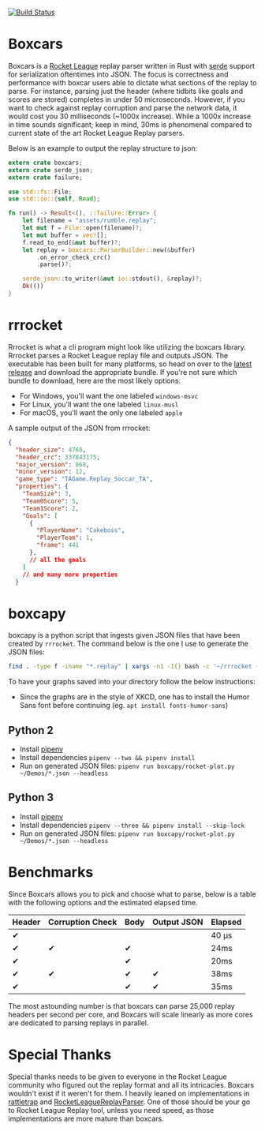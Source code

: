 [![Build
Status](https://travis-ci.org/nickbabcock/boxcars.svg?branch=master)](https://travis-ci.org/nickbabcock/boxcars)

# Boxcars

Boxcars is a [Rocket League](http://www.rocketleaguegame.com/) replay parser written in Rust
with [serde](https://github.com/serde-rs/serde) support for serialization oftentimes into JSON.
The focus is correctness and performance with boxcar users able to dictate what sections of the
replay to parse. For instance, parsing just the header (where tidbits like goals and scores are
stored) completes in under 50 microseconds. However, if you want to check against replay
corruption and parse the network data, it would cost you 30 milliseconds (~1000x increase).
While a 1000x increase in time sounds significant; keep in mind, 30ms is phenomenal compared to
current state of the art Rocket League Replay parsers.

Below is an example to output the replay structure to json:

```rust
extern crate boxcars;
extern crate serde_json;
extern crate failure;

use std::fs::File;
use std::io::{self, Read};

fn run() -> Result<(), ::failure::Error> {
    let filename = "assets/rumble.replay";
    let mut f = File::open(filename)?;
    let mut buffer = vec![];
    f.read_to_end(&mut buffer)?;
    let replay = boxcars::ParserBuilder::new(&buffer)
        .on_error_check_crc()
        .parse()?;

    serde_json::to_writer(&mut io::stdout(), &replay)?;
    Ok(())
}

```

# rrrocket

Rrrocket is what a cli program might look like utilizing the boxcars library.
Rrrocket parses a Rocket League replay file and outputs JSON. The executable
has been built for many platforms, so head on over to the [latest
release](https://github.com/nickbabcock/boxcars/releases/latest) and download
the appropriate bundle. If you're not sure which bundle to download, here are
the most likely options:

- For Windows, you'll want the one labeled `windows-msvc`
- For Linux, you'll want the one labeled `linux-musl`
- For macOS, you'll want the only one labeled `apple`

A sample output of the JSON from rrrocket:

```json
{
  "header_size": 4768,
  "header_crc": 337843175,
  "major_version": 868,
  "minor_version": 12,
  "game_type": "TAGame.Replay_Soccar_TA",
  "properties": {
    "TeamSize": 3,
    "Team0Score": 5,
    "Team1Score": 2,
    "Goals": [
      {
        "PlayerName": "Cakeboss",
        "PlayerTeam": 1,
        "frame": 441
      },
      // all the goals
    ]
    // and many more properties
  }
```

# boxcapy

boxcapy is a python script that ingests given JSON files that have been created
by `rrrocket`. The command below is the one I use to generate the JSON files:

```bash
find . -type f -iname "*.replay" | xargs -n1 -I{} bash -c '~/rrrocket {} > {}.json'
```

To have your graphs saved into your directory follow the below instructions:

- Since the graphs are in the style of XKCD, one has to install the Humor Sans font before continuing (eg. `apt install fonts-humor-sans`)

## Python 2

- Install [pipenv](https://docs.pipenv.org/install.html#installing-pipenv)
- Install dependencies `pipenv --two && pipenv install`
- Run on generated JSON files: `pipenv run boxcapy/rocket-plot.py ~/Demos/*.json --headless`

## Python 3

- Install [pipenv](https://docs.pipenv.org/install.html#installing-pipenv)
- Install dependencies `pipenv --three && pipenv install --skip-lock`
- Run on generated JSON files: `pipenv run boxcapy/rocket-plot.py ~/Demos/*.json --headless`

# Benchmarks

Since Boxcars allows you to pick and choose what to parse, below is a table with the following options and the estimated elapsed time.

| Header | Corruption Check | Body | Output JSON | Elapsed |
| -      | -                | -    | -           | -       |
| ✔      |                  |      |             | 40 µs   |
| ✔      | ✔                | ✔    |             | 24ms    |
| ✔      |                  | ✔    |             | 20ms    |
| ✔      | ✔                | ✔    | ✔           | 38ms    |
| ✔      |                  | ✔    | ✔           | 35ms    |

The most astounding number is that boxcars can parse 25,000 replay headers per
second per core, and Boxcars will scale linearly as more cores are dedicated to
parsing replays in parallel.

# Special Thanks

Special thanks needs to be given to everyone in the Rocket League community who figured out the replay format and all its intricacies. Boxcars wouldn't exist if it weren't for them. I heavily leaned on implementations in [rattletrap](https://github.com/tfausak/rattletrap) and [RocketLeagueReplayParser](https://github.com/jjbott/RocketLeagueReplayParser). One of those should be your go to Rocket League Replay tool, unless you need speed, as those implementations are more mature than boxcars.
